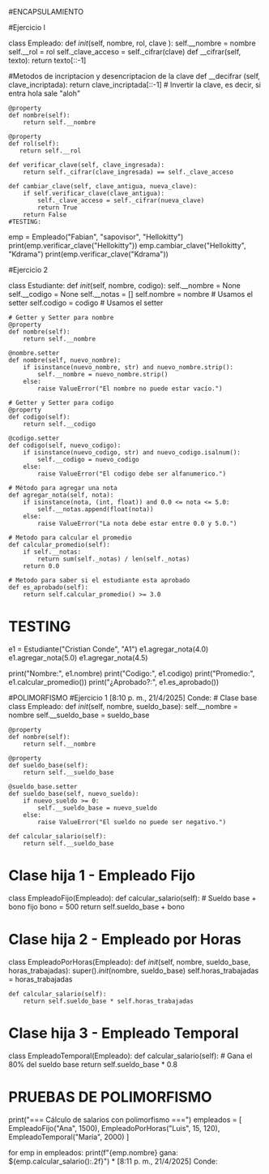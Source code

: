 #ENCAPSULAMIENTO

#Ejercicio l

class Empleado:
    def _init_(self, nombre, rol, clave ):
        self.__nombre = nombre
        self.__rol = rol
        self._clave_acceso = self._cifrar(clave)
    def __cifrar(self, texto):
        return texto[::-1]
    
#Metodos de incriptacion y desencriptacion de la clave 
    def __decifrar (self, clave_incriptada):
        return clave_incriptada[::-1] # Invertir la clave, es decir, si entra hola sale "aloh"
    
    @property
    def nombre(self):
        return self.__nombre
    
    @property
    def rol(self):     
       return self.__rol                                                          

    def verificar_clave(self, clave_ingresada):
        return self._cifrar(clave_ingresada) == self._clave_acceso
    
    def cambiar_clave(self, clave_antigua, nueva_clave):
        if self.verificar_clave(clave_antigua):
            self._clave_acceso = self._cifrar(nueva_clave)
            return True
        return False
    #TESTING:

emp = Empleado("Fabian", "sapovisor", "Hellokitty")
print(emp.verificar_clave("Hellokitty"))
emp.cambiar_clave("Hellokitty", "Kdrama")
print(emp.verificar_clave("Kdrama"))


#Ejercicio 2

class Estudiante:
    def _init_(self, nombre, codigo):
        self.__nombre = None
        self.__codigo = None
        self.__notas = []
        self.nombre = nombre  # Usamos el setter
        self.codigo = codigo  # Usamos el setter

    # Getter y Setter para nombre
    @property
    def nombre(self):
        return self.__nombre

    @nombre.setter
    def nombre(self, nuevo_nombre):
        if isinstance(nuevo_nombre, str) and nuevo_nombre.strip():
            self.__nombre = nuevo_nombre.strip()
        else:
            raise ValueError("El nombre no puede estar vacío.")

    # Getter y Setter para codigo
    @property
    def codigo(self):
        return self.__codigo

    @codigo.setter
    def codigo(self, nuevo_codigo):
        if isinstance(nuevo_codigo, str) and nuevo_codigo.isalnum():
            self.__codigo = nuevo_codigo
        else:
            raise ValueError("El codigo debe ser alfanumerico.")

    # Método para agregar una nota
    def agregar_nota(self, nota):
        if isinstance(nota, (int, float)) and 0.0 <= nota <= 5.0:
            self.__notas.append(float(nota))
        else:
            raise ValueError("La nota debe estar entre 0.0 y 5.0.")

    # Metodo para calcular el promedio
    def calcular_promedio(self):
        if self.__notas:
            return sum(self._notas) / len(self._notas)
        return 0.0

    # Metodo para saber si el estudiante esta aprobado
    def es_aprobado(self):
        return self.calcular_promedio() >= 3.0

# TESTING
e1 = Estudiante("Cristian Conde", "A1")
e1.agregar_nota(4.0)
e1.agregar_nota(5.0)
e1.agregar_nota(4.5)

print("Nombre:", e1.nombre)
print("Codigo:", e1.codigo)
print("Promedio:", e1.calcular_promedio())
print("¿Aprobado?:", e1.es_aprobado())

#POLIMORFISMO
#Ejercicio 1 
[8:10 p. m., 21/4/2025] Conde: # Clase base
class Empleado:
    def _init_(self, nombre, sueldo_base):
        self.__nombre = nombre
        self.__sueldo_base = sueldo_base

    @property
    def nombre(self):
        return self.__nombre

    @property
    def sueldo_base(self):
        return self.__sueldo_base

    @sueldo_base.setter
    def sueldo_base(self, nuevo_sueldo):
        if nuevo_sueldo >= 0:
            self.__sueldo_base = nuevo_sueldo
        else:
            raise ValueError("El sueldo no puede ser negativo.")

    def calcular_salario(self):
        return self.__sueldo_base

# Clase hija 1 - Empleado Fijo
class EmpleadoFijo(Empleado):
    def calcular_salario(self):
        # Sueldo base + bono fijo
        bono = 500
        return self.sueldo_base + bono

# Clase hija 2 - Empleado por Horas
class EmpleadoPorHoras(Empleado):
    def _init_(self, nombre, sueldo_base, horas_trabajadas):
        super()._init_(nombre, sueldo_base)
        self.horas_trabajadas = horas_trabajadas

    def calcular_salario(self):
        return self.sueldo_base * self.horas_trabajadas

# Clase hija 3 - Empleado Temporal
class EmpleadoTemporal(Empleado):
    def calcular_salario(self):
        # Gana el 80% del sueldo base
        return self.sueldo_base * 0.8

# PRUEBAS DE POLIMORFISMO
print("=== Cálculo de salarios con polimorfismo ===")
empleados = [
    EmpleadoFijo("Ana", 1500),
    EmpleadoPorHoras("Luis", 15, 120),
    EmpleadoTemporal("María", 2000)
]

for emp in empleados:
    print(f"{emp.nombre} gana: ${emp.calcular_salario():.2f}")
*
[8:11 p. m., 21/4/2025] Conde: 

